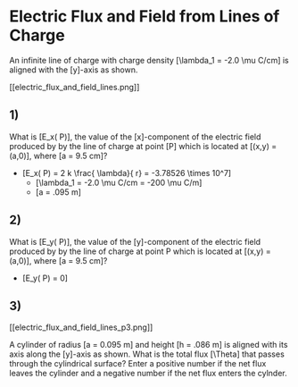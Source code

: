 # Electric Flux and Field from Lines of Charge

An infinite line of charge with charge density 
\[\lambda_1 = -2.0 \mu C/cm\] is aligned with 
the \[y\]-axis as shown.

[[electric_flux_and_field_lines.png]]

## 1)
What is \[E_x( P)\], the value of the \[x\]-component 
of the electric field produced by by the line of charge 
at point \[P\] which is located at \[(x,y) = (a,0)\], 
where \[a = 9.5 cm\]?

* \[E_x( P) = 2 k \frac{ \lambda}{ r} = -3.78526 \times 10^7\]
  * \[\lambda_1 = -2.0 \mu C/cm = -200 \mu C/m\]
  * \[a = .095 m\]

## 2)
What is \[E_y( P)\], the value of the \[y\]-component of the electric 
field produced by by the line of charge at point P which is located at 
\[(x,y) = (a,0)\], where \[a = 9.5 cm\]?

*  \[E_y( P) = 0\]

## 3)
[[electric_flux_and_field_lines_p3.png]]

A cylinder of radius \[a = 0.095 m\] and height \[h = .086 m\] is aligned 
with its axis along the \[y\]-axis as shown. What is the total flux 
\[\Theta\] that passes through the cylindrical surface? Enter a positive 
number if the net flux leaves the cylinder and a negative number 
if the net flux enters the cylnder.

